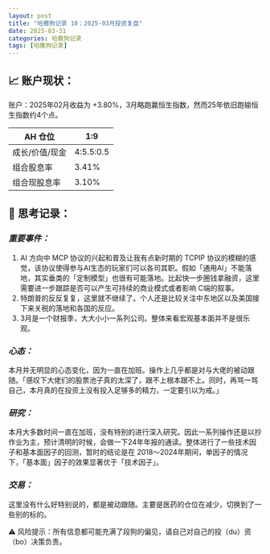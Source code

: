 ```yaml
---
layout: post
title: "哈撒狗记录 10：2025-03月投资复盘"
date: 2025-03-31
categories: 哈撒狗记录
tags: [哈撒狗记录]
---
```

## 📈 账户现状：

账户：2025年02月收益为 +3.80%，3月略跑赢恒生指数，然而25年依旧跑输恒生指数约4个点。

| AH 仓位 | 1:9 |
| --- | --- |
| 成长/价值/现金 | 4:5.5:0.5 |
| 组合股息率 | 3.41% |
| 组合现股息率 | 3.10% |

## 🧠 思考记录：

### *重要事件：*

1. AI 方向中 MCP 协议的兴起和普及让我有点新时期的 TCPIP 协议的模糊的感觉，该协议使得参与AI生态的玩家们可以各司其职。假如「通用AI」不能落地，其实垂类的「定制模型」也很有可能落地。比起快一步圈钱拿融资，这里需要进一步跟踪是否可以产生可持续的商业模式或者影响 C端的叙事。
2. 特朗普的反反复复，这里就不继续了。个人还是比较关注中东地区以及美国接下来关税的落地和各国的反应。
3. 3月是一个财报季，大大小小一系列公司。整体来看宏观基本面并不是很乐观。

### ***心态：***

本月并无明显的心态变化，因为一直在加班。操作上几乎都是对与大佬的被动跟随。「感叹下大佬们的股票池子真的太深了，跟不上根本跟不上。同时，再骂一骂自己，本月真的在投资上没有投入足够多的精力，一定要引以为戒。」

### ***研究：***

本月大多数时间一直在加班，没有特别的进行深入研究。因此一系列操作还是以抄作业为主，预计清明的时候，会做一下24年年报的通读。整体进行了一些技术因子和基本面因子的回测，暂时的结论是在 2018～2024年期间，单因子的情况下，「基本面」因子的效果显著优于「技术因子」。

### ***交易：***

这里没有什么好特别说的，都是被动跟随。主要是医药的仓位在减少，切换到了一些别的标的。

⚠️ 风险提示：所有信息都可能充满了段狗的偏见，请自己对自己的投（du）资（bo）决策负责。
